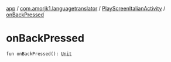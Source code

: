 [app](../../index.md) / [com.amorjk1.languagetranslator](../index.md) / [PlayScreenItalianActivity](index.md) / [onBackPressed](./on-back-pressed.md)

# onBackPressed

`fun onBackPressed(): `[`Unit`](https://kotlinlang.org/api/latest/jvm/stdlib/kotlin/-unit/index.html)
